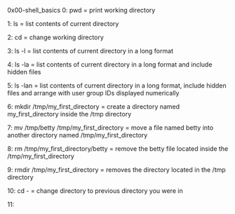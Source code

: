 0x00-shell_basics 
0: pwd = print working directory

1: ls = list contents of current directory

2: cd = change working directory

3: ls -l = list contents of current directory in a long format

4: ls -la = list contents of current directory in a long format and include hidden files

5: ls -lan = list contents of current directory in a long format, include hidden files and arrange with user group IDs displayed numerically

6: mkdir /tmp/my_first_directory = create a directory named my_first_directory inside the /tmp directory

7: mv /tmp/betty /tmp/my_first_directory = move a file named betty into another directory named /tmp/my_first_directory

8: rm /tmp/my_first_directory/betty = remove the betty file located inside the /tmp/my_first_directory

9: rmdir /tmp/my_first_directory = removes the directory located in the /tmp directory

10: cd - = change directory to previous directory you were in

11: 
